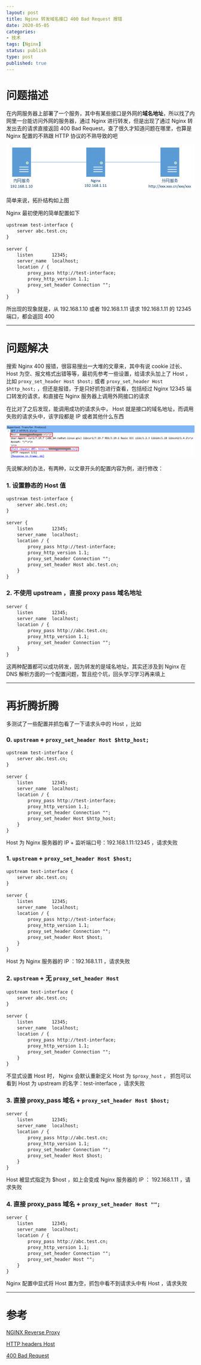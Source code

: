 ```yaml
---
layout: post
title: Nginx 转发域名接口 400 Bad Request 报错
date: 2020-05-05
categories:
- 技术
tags: [Nginx]
status: publish
type: post
published: true
---
```


# 问题描述

在内网服务器上部署了一个服务，其中有某些接口是外网的**域名地址**，所以找了内网里一台能访问外网的服务器，通过 Nginx 进行转发，但是出现了通过 Nginx 转发出去的请求直接返回 400 Bad Request，查了很久才知道问题在哪里，也算是 Nginx 配置的不熟跟 HTTP 协议的不熟导致的吧

![拓扑图](/images/blog_img/20200505/拓扑.png)

简单来说，拓扑结构如上图

Nginx 最初使用的简单配置如下

```
upstream test-interface {
    server abc.test.cn;
}

server {
    listen       12345;
    server_name  localhost;
    location / {
        proxy_pass http://test-interface;
        proxy_http_version 1.1;
        proxy_set_header Connection "";
    }
}
```

所出现的现象就是，从 192.168.1.10 或者 192.168.1.11 请求 192.168.1.11 的 12345 端口，都会返回 400

---

# 问题解决

搜索 Nginx 400 报错，很容易搜出一大堆的文章来，其中有说 cookie 过长、Host 为空、报文格式出错等等，最初先参考一些设置，给请求头加上了 Host ，比如 `proxy_set_header Host $host;` 或者 `proxy_set_header Host $http_host;` ，但还是报错，于是只好抓包进行查看，包括经过 Nginx 12345 端口转发的请求，和直接在 Nginx 服务器上调用外网接口的请求

在比对了之后发现，能调用成功的请求头中， Host 就是接口的域名地址，而调用失败的请求头中，该字段都是 IP 或者其他什么东西

![成功的请求](/images/blog_img/20200505/正确的请求包.png)

先说解决的办法，有两种，以文章开头的配置内容为例，进行修改：

### 1. 设置静态的 Host 值

```
upstream test-interface {
    server abc.test.cn;
}

server {
    listen       12345;
    server_name  localhost;
    location / {
        proxy_pass http://test-interface;
        proxy_http_version 1.1;
        proxy_set_header Connection "";
        proxy_set_header Host abc.test.cn;
    }
}
```

### 2. 不使用 upstream ，直接 proxy pass 域名地址

```
server {
    listen       12345;
    server_name  localhost;
    location / {
        proxy_pass http://abc.test.cn;
        proxy_http_version 1.1;
        proxy_set_header Connection "";
    }
}
```

这两种配置都可以成功转发，因为转发的是域名地址，其实还涉及到 Nginx 在 DNS 解析方面的一个配置问题，暂且挖个坑，回头学习学习再来填上

---

# 再折腾折腾

多测试了一些配置并抓包看了一下请求头中的 Host ，比如

### 0. `upstream` + `proxy_set_header Host $http_host;`

```
upstream test-interface {
    server abc.test.cn;
}

server {
    listen       12345;
    server_name  localhost;
    location / {
        proxy_pass http://test-interface;
        proxy_http_version 1.1;
        proxy_set_header Connection "";
        proxy_set_header Host $http_host;
    }
}
```

Host 为 Nginx 服务器的 IP + 监听端口号：192.168.1.11:12345 ，请求失败

### 1. `upstream` + `proxy_set_header Host $host;`

```
upstream test-interface {
    server abc.test.cn;
}

server {
    listen       12345;
    server_name  localhost;
    location / {
        proxy_pass http://test-interface;
        proxy_http_version 1.1;
        proxy_set_header Connection "";
        proxy_set_header Host $host;
    }
}
```

Host 为 Nginx 服务器的 IP ：192.168.1.11 ，请求失败

### 2. `upstream` + 无 `proxy_set_header Host`

```
upstream test-interface {
    server abc.test.cn;
}

server {
    listen       12345;
    server_name  localhost;
    location / {
        proxy_pass http://test-interface;
        proxy_http_version 1.1;
        proxy_set_header Connection "";
    }
}
```

不显式设置 Host 时， Nginx 会默认重新定义 Host 为 `$proxy_host` ， 抓包可以看到 Host 为 upstream 的名字：test-interface ，请求失败

### 3. 直接 proxy_pass 域名 + `proxy_set_header Host $host;`

```
server {
    listen       12345;
    server_name  localhost;
    location / {
        proxy_pass http://abc.test.cn;
        proxy_http_version 1.1;
        proxy_set_header Connection "";
        proxy_set_header Host $host;
    }
}
```

Host 被显式指定为 $host ，如上会变成 Nginx 服务器的 IP ： 192.168.1.11 ，请求失败

### 4. 直接 proxy_pass 域名 + `proxy_set_header Host "";`

```
server {
    listen       12345;
    server_name  localhost;
    location / {
        proxy_pass http://abc.test.cn;
        proxy_http_version 1.1;
        proxy_set_header Connection "";
        proxy_set_header Host "";
    }
}
```

Nginx 配置中显式将 Host 置为空，抓包中看不到请求头中有 Host ，请求失败

---

# 参考

[NGINX Reverse Proxy](https://docs.nginx.com/nginx/admin-guide/web-server/reverse-proxy/)

[HTTP headers Host](https://developer.mozilla.org/en-US/docs/Web/HTTP/Headers/Host)

[400 Bad Request](https://developer.mozilla.org/en-US/docs/Web/HTTP/Status/400)
